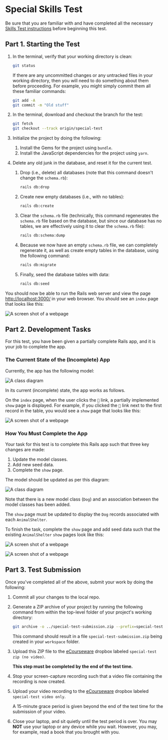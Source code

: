 # Special Skills Test

Be sure that you are familiar with and have completed all the necessary [Skills Test instructions](https://memphis-cs.github.io/comp-4081/skills-test-instructions/) before beginning this test.

## Part 1. Starting the Test

1. In the terminal, verify that your working directory is clean:

    ```bash
    git status
    ```

    If there are any uncommitted changes or any untracked files in your working directory, then you will need to do something about them before proceeding. For example, you might simply commit them all these familiar commands:

    ```bash
    git add -A
    git commit -m "Old stuff"
    ```

1. In the terminal, download and checkout the branch for the test:

    ```bash
    git fetch
    git checkout --track origin/special-test
    ```

1. Initialize the project by doing the following:
   1. Install the Gems for the project using `bundle`.
   1. Install the JavaScript dependencies for the project using `yarn`.

1. Delete any old junk in the database, and reset it for the current test.

    1. Drop (i.e., delete) all databases (note that this command doesn't change the `schema.rb`):

        ```bash
        rails db:drop
        ```

    1. Create new empty databases (i.e., with no tables):

        ```bash
        rails db:create
        ```

    1. Clear the `schema.rb` file (technically, this command regenerates the `schema.rb` file based on the database, but since our database has no tables, we are effectively using it to clear the `schema.rb` file):

        ```bash
        rails db:schema:dump
        ```

    1. Because we now have an empty `schema.rb` file, we can completely regenerate it, as well as create empty tables in the database, using the following command:

        ```bash
        rails db:migrate
        ```

    1. Finally, seed the database tables with data:

        ```bash
        rails db:seed
        ```

You should now be able to run the Rails web server and view the page <http://localhost:3000/> in your web browser. You should see an `index` page that looks like this:

![A screen shot of a webpage](./special-test_index_page.png)

## Part 2. Development Tasks

For this test, you have been given a partially complete Rails app, and it is your job to complete the app.

### The Current State of the (Incomplete) App

Currently, the app has the following model:

![A class diagram](./special-test_before_class_diagram.svg)

In its current (incomplete) state, the app works as follows.

On the `index` page, when the user clicks the `🔎` link, a partially implemented `show` page is displayed. For example, if you clicked the `🔎` link next to the first record in the table, you would see a `show` page that looks like this:

![A screen shot of a webpage](./special-test_before_show_page.png)

### How You Must Complete the App

Your task for this test is to complete this Rails app such that three key changes are made:

1. Update the model classes.
1. Add new seed data.
1. Complete the `show` page.

The model should be updated as per this diagram:

![A class diagram](./special-test_after_class_diagram.svg)

Note that there is a new model class (`Dog`) and an association between the model classes has been added.

The `show` page must be updated to display the `Dog` records associated with each `AnimalShelter`.

To finish the task, complete the `show` page and add seed data such that the existing `AnimalShelter` `show` pages look like this:

![A screen shot of a webpage](./special-test_after_show_page_1.png)

![A screen shot of a webpage](./special-test_after_show_page_2.png)

## Part 3. Test Submission

Once you've completed all of the above, submit your work by doing the following:

1. Commit all your changes to the local repo.

1. Generate a ZIP archive of your project by running the following command from within the top-level folder of your project's working directory:

    ```bash
    git archive -o ../special-test-submission.zip --prefix=special-test-submission/ HEAD
    ```

    This command should result in a file `special-test-submission.zip` being created in your `workspace` folder.

1. Upload this ZIP file to the [eCourseware](https://elearn.memphis.edu/) dropbox labeled `special-test zip (no video)`.

    **This step must be completed by the end of the test time.**

1. Stop your screen-capture recording such that a video file containing the recording is now created.

1. Upload your video recording to the [eCourseware](https://elearn.memphis.edu/) dropbox labeled `special-test video only`.

    A 15-minute grace period is given beyond the end of the test time for the submission of your video.

1. Close your laptop, and sit quietly until the test period is over. You may **NOT** use your laptop or any device while you wait. However, you may, for example, read a book that you brought with you.
